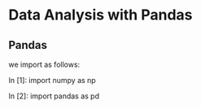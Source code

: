 # Data Analysis with Pandas

## Pandas
 we import as follows:


 In [1]: import numpy as np

In [2]: import pandas as pd

